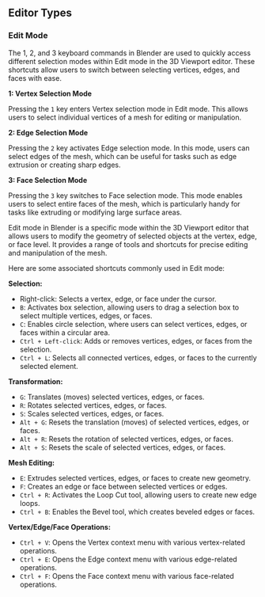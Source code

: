 ## Editor Types

### Edit Mode

The 1, 2, and 3 keyboard commands in Blender are used to quickly access different selection modes within Edit mode in the 3D Viewport editor. These shortcuts allow users to switch between selecting vertices, edges, and faces with ease.

**1: Vertex Selection Mode**

Pressing the `1` key enters Vertex selection mode in Edit mode. This allows users to select individual vertices of a mesh for editing or manipulation.

**2: Edge Selection Mode**

Pressing the `2` key activates Edge selection mode. In this mode, users can select edges of the mesh, which can be useful for tasks such as edge extrusion or creating sharp edges.

**3: Face Selection Mode**

Pressing the `3` key switches to Face selection mode. This mode enables users to select entire faces of the mesh, which is particularly handy for tasks like extruding or modifying large surface areas.

Edit mode in Blender is a specific mode within the 3D Viewport editor that allows users to modify the geometry of selected objects at the vertex, edge, or face level. It provides a range of tools and shortcuts for precise editing and manipulation of the mesh.

Here are some associated shortcuts commonly used in Edit mode:

**Selection:**
- Right-click: Selects a vertex, edge, or face under the cursor.
- `B`: Activates box selection, allowing users to drag a selection box to select multiple vertices, edges, or faces.
- `C`: Enables circle selection, where users can select vertices, edges, or faces within a circular area.
- `Ctrl + Left-click`: Adds or removes vertices, edges, or faces from the selection.
- `Ctrl + L`: Selects all connected vertices, edges, or faces to the currently selected element.

**Transformation:**
- `G`: Translates (moves) selected vertices, edges, or faces.
- `R`: Rotates selected vertices, edges, or faces.
- `S`: Scales selected vertices, edges, or faces.
- `Alt + G`: Resets the translation (moves) of selected vertices, edges, or faces.
- `Alt + R`: Resets the rotation of selected vertices, edges, or faces.
- `Alt + S`: Resets the scale of selected vertices, edges, or faces.

**Mesh Editing:**
- `E`: Extrudes selected vertices, edges, or faces to create new geometry.
- `F`: Creates an edge or face between selected vertices or edges.
- `Ctrl + R`: Activates the Loop Cut tool, allowing users to create new edge loops.
- `Ctrl + B`: Enables the Bevel tool, which creates beveled edges or faces.

**Vertex/Edge/Face Operations:**
- `Ctrl + V`: Opens the Vertex context menu with various vertex-related operations.
- `Ctrl + E`: Opens the Edge context menu with various edge-related operations.
- `Ctrl + F`: Opens the Face context menu with various face-related operations.
